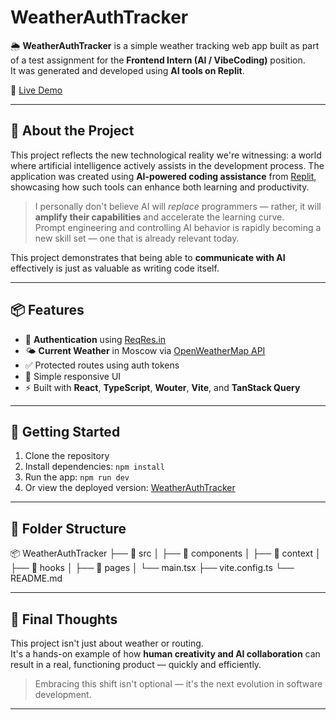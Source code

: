 # WeatherAuthTracker

🌦️ **WeatherAuthTracker** is a simple weather tracking web app built as part of a test assignment for the **Frontend Intern (AI / VibeCoding)** position.  
It was generated and developed using **AI tools on Replit**.

🔗 [Live Demo](https://laprofessional.github.io/WeatherAuthTracker/)

---

## 🧠 About the Project

This project reflects the new technological reality we're witnessing: a world where artificial intelligence actively assists in the development process. The application was created using **AI-powered coding assistance** from [Replit](https://replit.com/), showcasing how such tools can enhance both learning and productivity.

> I personally don't believe AI will *replace* programmers — rather, it will **amplify their capabilities** and accelerate the learning curve.  
> Prompt engineering and controlling AI behavior is rapidly becoming a new skill set — one that is already relevant today.

This project demonstrates that being able to **communicate with AI** effectively is just as valuable as writing code itself.

---

## 📦 Features

- 🔐 **Authentication** using [ReqRes.in](https://reqres.in/)
- 🌤️ **Current Weather** in Moscow via [OpenWeatherMap API](https://openweathermap.org/)
- ✅ Protected routes using auth tokens
- 📱 Simple responsive UI
- ⚡ Built with **React**, **TypeScript**, **Wouter**, **Vite**, and **TanStack Query**

---

## 🚀 Getting Started

1. Clone the repository
2. Install dependencies: `npm install`
3. Run the app: `npm run dev`
4. Or view the deployed version: [WeatherAuthTracker](https://laprofessional.github.io/WeatherAuthTracker/)

---

## 📁 Folder Structure

📦 WeatherAuthTracker
├── 📂 src
│ ├── 📂 components
│ ├── 📂 context
│ ├── 📂 hooks
│ ├── 📂 pages
│ └── main.tsx
├── vite.config.ts
└── README.md

---

## 🤝 Final Thoughts

This project isn't just about weather or routing.  
It's a hands-on example of how **human creativity and AI collaboration** can result in a real, functioning product — quickly and efficiently.

> Embracing this shift isn't optional — it's the next evolution in software development.

---
